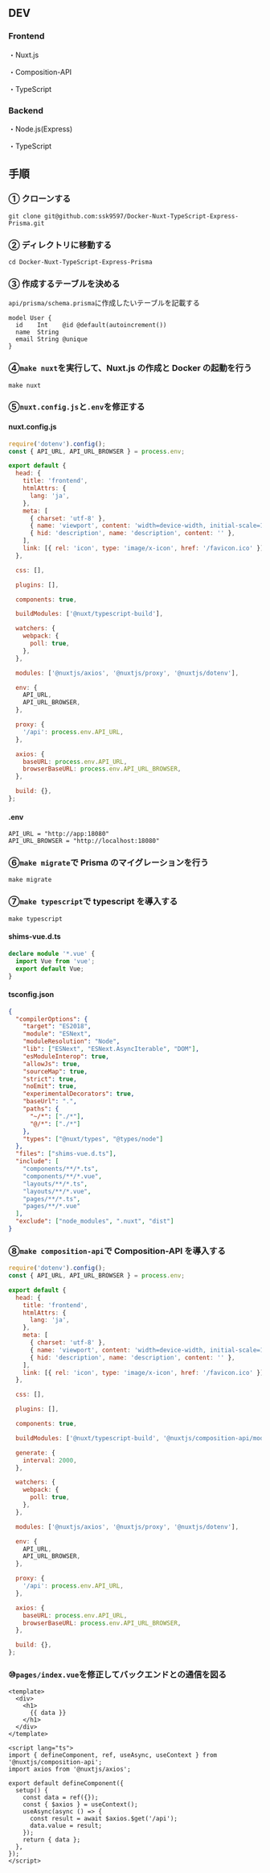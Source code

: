 ## DEV

### Frontend

・Nuxt.js

・Composition-API

・TypeScript

### Backend

・Node.js(Express)

・TypeScript

## 手順

### ① クローンする

```
git clone git@github.com:ssk9597/Docker-Nuxt-TypeScript-Express-Prisma.git
```

### ② ディレクトリに移動する

```
cd Docker-Nuxt-TypeScript-Express-Prisma
```

### ③ 作成するテーブルを決める

`api/prisma/schema.prisma`に作成したいテーブルを記載する

```
model User {
  id    Int    @id @default(autoincrement())
  name  String
  email String @unique
}
```

### ④`make nuxt`を実行して、Nuxt.js の作成と Docker の起動を行う

```
make nuxt
```

### ⑤`nuxt.config.js`と`.env`を修正する

#### nuxt.config.js

```javascript:frontend/nuxt.config.js
require('dotenv').config();
const { API_URL, API_URL_BROWSER } = process.env;

export default {
  head: {
    title: 'frontend',
    htmlAttrs: {
      lang: 'ja',
    },
    meta: [
      { charset: 'utf-8' },
      { name: 'viewport', content: 'width=device-width, initial-scale=1' },
      { hid: 'description', name: 'description', content: '' },
    ],
    link: [{ rel: 'icon', type: 'image/x-icon', href: '/favicon.ico' }],
  },

  css: [],

  plugins: [],

  components: true,

  buildModules: ['@nuxt/typescript-build'],

  watchers: {
    webpack: {
      poll: true,
    },
  },

  modules: ['@nuxtjs/axios', '@nuxtjs/proxy', '@nuxtjs/dotenv'],

  env: {
    API_URL,
    API_URL_BROWSER,
  },

  proxy: {
    '/api': process.env.API_URL,
  },

  axios: {
    baseURL: process.env.API_URL,
    browserBaseURL: process.env.API_URL_BROWSER,
  },

  build: {},
};
```

#### .env

```env:frontend/.env
API_URL = "http://app:18080"
API_URL_BROWSER = "http://localhost:18080"
```

### ⑥`make migrate`で Prisma のマイグレーションを行う

```
make migrate
```

### ⑦`make typescript`で typescript を導入する

```
make typescript
```

#### shims-vue.d.ts

```typescript:frontend/shims-vue.d.ts
declare module '*.vue' {
  import Vue from 'vue';
  export default Vue;
}
```

#### tsconfig.json

```json:frontend/tsconfig.json
{
  "compilerOptions": {
    "target": "ES2018",
    "module": "ESNext",
    "moduleResolution": "Node",
    "lib": ["ESNext", "ESNext.AsyncIterable", "DOM"],
    "esModuleInterop": true,
    "allowJs": true,
    "sourceMap": true,
    "strict": true,
    "noEmit": true,
    "experimentalDecorators": true,
    "baseUrl": ".",
    "paths": {
      "~/*": ["./*"],
      "@/*": ["./*"]
    },
    "types": ["@nuxt/types", "@types/node"]
  },
  "files": ["shims-vue.d.ts"],
  "include": [
    "components/**/*.ts",
    "components/**/*.vue",
    "layouts/**/*.ts",
    "layouts/**/*.vue",
    "pages/**/*.ts",
    "pages/**/*.vue"
  ],
  "exclude": ["node_modules", ".nuxt", "dist"]
}
```

### ⑧`make composition-api`で Composition-API を導入する

```javascript:frontend/nuxt.config.js
require('dotenv').config();
const { API_URL, API_URL_BROWSER } = process.env;

export default {
  head: {
    title: 'frontend',
    htmlAttrs: {
      lang: 'ja',
    },
    meta: [
      { charset: 'utf-8' },
      { name: 'viewport', content: 'width=device-width, initial-scale=1' },
      { hid: 'description', name: 'description', content: '' },
    ],
    link: [{ rel: 'icon', type: 'image/x-icon', href: '/favicon.ico' }],
  },

  css: [],

  plugins: [],

  components: true,

  buildModules: ['@nuxt/typescript-build', '@nuxtjs/composition-api/module'],

  generate: {
    interval: 2000,
  },

  watchers: {
    webpack: {
      poll: true,
    },
  },

  modules: ['@nuxtjs/axios', '@nuxtjs/proxy', '@nuxtjs/dotenv'],

  env: {
    API_URL,
    API_URL_BROWSER,
  },

  proxy: {
    '/api': process.env.API_URL,
  },

  axios: {
    baseURL: process.env.API_URL,
    browserBaseURL: process.env.API_URL_BROWSER,
  },

  build: {},
};
```

### ⑩`pages/index.vue`を修正してバックエンドとの通信を図る

```vue:frontend/pages/index.vue
<template>
  <div>
    <h1>
      {{ data }}
    </h1>
  </div>
</template>

<script lang="ts">
import { defineComponent, ref, useAsync, useContext } from '@nuxtjs/composition-api';
import axios from '@nuxtjs/axios';

export default defineComponent({
  setup() {
    const data = ref({});
    const { $axios } = useContext();
    useAsync(async () => {
      const result = await $axios.$get('/api');
      data.value = result;
    });
    return { data };
  },
});
</script>
```
